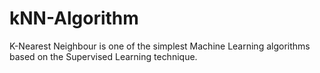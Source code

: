 # kNN-Algorithm
K-Nearest Neighbour is one of the simplest Machine Learning algorithms based on the Supervised Learning technique.
